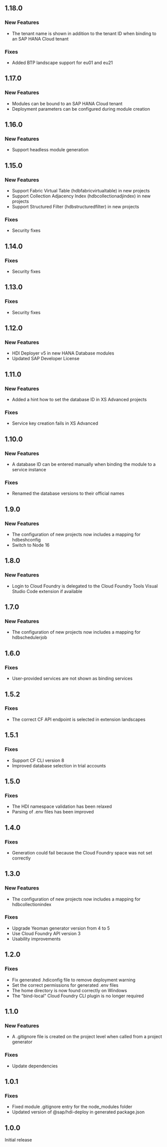 ## 1.18.0

### New Features
- The tenant name is shown in addition to the tenant ID when binding to an SAP HANA Cloud tenant

### Fixes
- Added BTP landscape support for eu01 and eu21

## 1.17.0

### New Features
- Modules can be bound to an SAP HANA Cloud tenant
- Deployment parameters can be configured during module creation

## 1.16.0

### New Features
- Support headless module generation

## 1.15.0

### New Features
- Support Fabric Virtual Table (hdbfabricvirtualtable) in new projects
- Support Collection Adjacency Index (hdbcollectionadjindex) in new projects
- Support Structured Filter (hdbstructuredfilter) in new projects

### Fixes
- Security fixes

## 1.14.0

### Fixes
- Security fixes

## 1.13.0

### Fixes
- Security fixes

## 1.12.0

### New Features
- HDI Deployer v5 in new HANA Database modules
- Updated SAP Developer License

## 1.11.0

### New Features
- Added a hint how to set the database ID in XS Advanced projects

### Fixes
- Service key creation fails in XS Advanced

## 1.10.0

### New Features
- A database ID can be entered manually when binding the module to a service instance

### Fixes
- Renamed the database versions to their official names

## 1.9.0

### New Features
- The configuration of new projects now includes a mapping for hdbeshconfig
- Switch to Node 16

## 1.8.0

### New Features
- Login to Cloud Foundry is delegated to the Cloud Foundry Tools Visual Studio Code extension if available

## 1.7.0

### New Features
- The configuration of new projects now includes a mapping for hdbschedulerjob

## 1.6.0

### Fixes
- User-provided services are not shown as binding services

## 1.5.2

### Fixes
- The correct CF API endpoint is selected in extension landscapes

## 1.5.1

### Fixes
- Support CF CLI version 8
- Improved database selection in trial accounts

## 1.5.0

### Fixes
- The HDI namespace validation has been relaxed
- Parsing of .env files has been improved

## 1.4.0

### Fixes
- Generation could fail because the Cloud Foundry space was not set correctly

## 1.3.0

### New Features
- The configuration of new projects now includes a mapping for hdbcollectionindex

### Fixes
- Upgrade Yeoman generator version from 4 to 5
- Use Cloud Foundry API version 3
- Usability improvements

## 1.2.0

### Fixes
- Fix generated .hdiconfig file to remove deployment warning
- Set the correct permissions for generated .env files
- The home directory is now found correctly on Windows
- The "bind-local" Cloud Foundry CLI plugin is no longer required

## 1.1.0

### New Features
- A .gitignore file is created on the project level when called from a project generator

### Fixes
- Update dependencies

## 1.0.1

### Fixes
- Fixed module .gitignore entry for the node_modules folder
- Updated version of @sap/hdi-deploy in generated package.json

## 1.0.0

Initial release